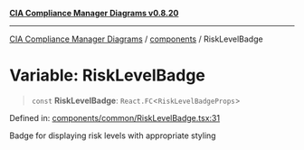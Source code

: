 [**CIA Compliance Manager Diagrams v0.8.20**](../../README.md)

***

[CIA Compliance Manager Diagrams](../../modules.md) / [components](../README.md) / RiskLevelBadge

# Variable: RiskLevelBadge

> `const` **RiskLevelBadge**: `React.FC`\<`RiskLevelBadgeProps`\>

Defined in: [components/common/RiskLevelBadge.tsx:31](https://github.com/Hack23/cia-compliance-manager/blob/9180e2700dca841f6711d7243c036db4de73db57/src/components/common/RiskLevelBadge.tsx#L31)

Badge for displaying risk levels with appropriate styling
